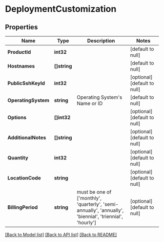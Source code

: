 # DeploymentCustomization

## Properties
Name | Type | Description | Notes
------------ | ------------- | ------------- | -------------
**ProductId** | **int32** |  | [default to null]
**Hostnames** | **[]string** |  | [default to null]
**PublicSshKeyId** | **int32** |  | [optional] [default to null]
**OperatingSystem** | **string** | Operating System&#39;s Name or ID | [default to null]
**Options** | **[]int32** |  | [optional] [default to null]
**AdditionalNotes** | **[]string** |  | [optional] [default to null]
**Quantity** | **int32** |  | [optional] [default to null]
**LocationCode** | **string** |  | [optional] [default to null]
**BillingPeriod** | **string** | must be one of [&#39;monthly&#39;, &#39;quarterly&#39;, &#39;semi-annually&#39;, &#39;annually&#39;, &#39;biennial&#39;, &#39;triennial&#39;, &#39;hourly&#39;] | [optional] [default to null]

[[Back to Model list]](../README.md#documentation-for-models) [[Back to API list]](../README.md#documentation-for-api-endpoints) [[Back to README]](../README.md)


